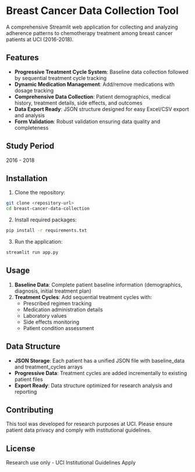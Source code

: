# Breast Cancer Data Collection Tool

A comprehensive Streamlit web application for collecting and analyzing adherence patterns to chemotherapy treatment among breast cancer patients at UCI (2016-2018).

## Features

- **Progressive Treatment Cycle System**: Baseline data collection followed by sequential treatment cycle tracking
- **Dynamic Medication Management**: Add/remove medications with dosage tracking
- **Comprehensive Data Collection**: Patient demographics, medical history, treatment details, side effects, and outcomes
- **Data Export Ready**: JSON structure designed for easy Excel/CSV export and analysis
- **Form Validation**: Robust validation ensuring data quality and completeness

## Study Period
2016 - 2018

## Installation

1. Clone the repository:
```bash
git clone <repository-url>
cd breast-cancer-data-collection
```

2. Install required packages:
```bash
pip install -r requirements.txt
```

3. Run the application:
```bash
streamlit run app.py
```

## Usage

1. **Baseline Data**: Complete patient baseline information (demographics, diagnosis, initial treatment plan)
2. **Treatment Cycles**: Add sequential treatment cycles with:
   - Prescribed regimen tracking
   - Medication administration details
   - Laboratory values
   - Side effects monitoring
   - Patient condition assessment

## Data Structure

- **JSON Storage**: Each patient has a unified JSON file with baseline_data and treatment_cycles arrays
- **Progressive Data**: Treatment cycles are added incrementally to existing patient files
- **Export Ready**: Data structure optimized for research analysis and reporting

## Contributing

This tool was developed for research purposes at UCI. Please ensure patient data privacy and comply with institutional guidelines.

## License

Research use only - UCI Institutional Guidelines Apply